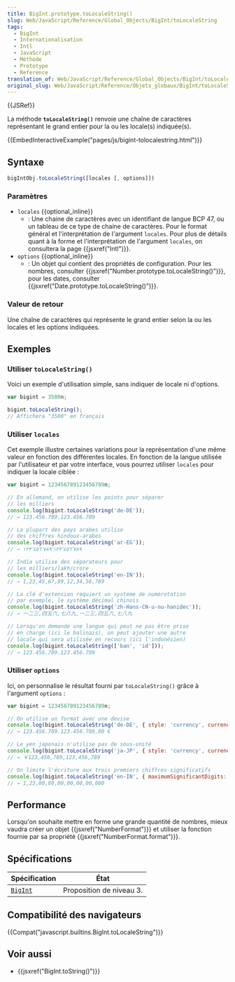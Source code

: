 ```yaml
---
title: BigInt.prototype.toLocaleString()
slug: Web/JavaScript/Reference/Global_Objects/BigInt/toLocaleString
tags:
  - BigInt
  - Internationalisation
  - Intl
  - JavaScript
  - Méthode
  - Prototype
  - Reference
translation_of: Web/JavaScript/Reference/Global_Objects/BigInt/toLocaleString
original_slug: Web/JavaScript/Reference/Objets_globaux/BigInt/toLocaleString
---
```


{{JSRef}}

La méthode **`toLocaleString()`** renvoie une chaîne de caractères représentant le grand entier pour la ou les locale(s) indiquée(s).

{{EmbedInteractiveExample("pages/js/bigint-tolocalestring.html")}}

## Syntaxe

```js
bigIntObj.toLocaleString([locales [, options]])
```

### Paramètres

- `locales` {{optional_inline}}
  - : Une chaine de caractères avec un identifiant de langue BCP 47, ou un tableau de ce type de chaine de caractères. Pour le format général et l'interprétation de l'argument `locales`. Pour plus de détails quant à la forme et l'interprétation de l'argument `locales`, on consultera la page {{jsxref("Intl")}}.
- `options` {{optional_inline}}
  - : Un objet qui contient des propriétés de configuration. Pour les nombres, consulter {{jsxref("Number.prototype.toLocaleString()")}}, pour les dates, consulter {{jsxref("Date.prototype.toLocaleString()")}}.

### Valeur de retour

Une chaîne de caractères qui représente le grand entier selon la ou les locales et les options indiquées.

## Exemples

### Utiliser `toLocaleString()`

Voici un exemple d'utilisation simple, sans indiquer de locale ni d'options.

```js
var bigint = 3500n;

bigint.toLocaleString();
// Affichera "3500" en français
```

### Utiliser `locales`

Cet exemple illustre certaines variations pour la représentation d'une même valeur en fonction des différentes locales. En fonction de la langue utilisée par l'utilisateur et par votre interface, vous pourrez utiliser `locales` pour indiquer la locale ciblée :

```js
var bigint = 123456789123456789n;

// En allemand, on utilise les points pour séparer
// les milliers
console.log(bigint.toLocaleString('de-DE'));
// → 123.456.789.123.456.789

// La plupart des pays arabes utilise
// des chiffres hindoux-arabes
console.log(bigint.toLocaleString('ar-EG'));
// → ١٢٣٬٤٥٦٬٧٨٩٬١٢٣٬٤٥٦٬٧٨٩

// India utilise des séparateurs pour
// les milliers/lakh/crore
console.log(bigint.toLocaleString('en-IN'));
// → 1,23,45,67,89,12,34,56,789

// La clé d'extension requiert un système de numérotation
// par exemple, le système décimal chinois
console.log(bigint.toLocaleString('zh-Hans-CN-u-nu-hanidec'));
// → 一二三,四五六,七八九,一二三,四五六,七八九

// Lorsqu'on demande une langue qui peut ne pas être prise
// en charge (ici le balinais), on peut ajouter une autre
// locale qui sera utilisée en recours (ici l'indonésien)
console.log(bigint.toLocaleString(['ban', 'id']));
// → 123.456.789.123.456.789
```

### Utiliser `options`

Ici, on personnalise le résultat fourni par `toLocaleString()` grâce à l'argument `options` :

```js
var bigint = 123456789123456789n;

// On utilise un format avec une devise
console.log(bigint.toLocaleString('de-DE', { style: 'currency', currency: 'EUR' }));
// → 123.456.789.123.456.789,00 €

// Le yen japonais n'utilise pas de sous-unité
console.log(bigint.toLocaleString('ja-JP', { style: 'currency', currency: 'JPY' }))
// → ￥123,456,789,123,456,789

// On limite l'écriture aux trois premiers chiffres significatifs
console.log(bigint.toLocaleString('en-IN', { maximumSignificantDigits: 3 }));
// → 1,23,00,00,00,00,00,00,000
```

## Performance

Lorsqu'on souhaite mettre en forme une grande quantité de nombres, mieux vaudra créer un objet {{jsxref("NumberFormat")}} et utiliser la fonction fournie par sa propriété {{jsxref("NumberFormat.format")}}.

## Spécifications

| Spécification                                                            | État                     |
| ------------------------------------------------------------------------ | ------------------------ |
| [`BigInt`](https://tc39.es/ecma402/#sup-bigint.prototype.tolocalestring) | Proposition de niveau 3. |

## Compatibilité des navigateurs

{{Compat("javascript.builtins.BigInt.toLocaleString")}}

## Voir aussi

- {{jsxref("BigInt.toString()")}}
